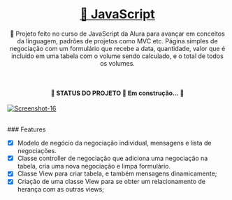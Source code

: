 <h1 align="center">
    <a href="https://pt-br.reactjs.org/">🔗 JavaScript </a>
</h1>
<p align="center">
  🚀 Projeto feito no curso de JavaScript da Alura para avançar em conceitos da linguagem, padrões de projetos como MVC etc. Página simples de negociação com um formulário que      recebe a data, quantidade, valor que é incluido em uma tabela com o volume sendo calculado, e o total de todos os volumes.  
</p>
</br>
<h4 align="center"> 
	🚧  STATUS DO PROJETO 🚀 Em construção...  🚧
</h4>

<a align="center" href="https://ibb.co/rZ8dNQc"><img src="https://i.ibb.co/brwbD62/Screenshot-16.png" alt="Screenshot-16" border="0"></a>




</br>
### Features

- [x] Modelo de negócio da negociação individual, mensagens e lista de negociações.
- [x] Classe controller de negociação que adiciona uma negociação na tabela, cria uma nova negociação e limpa formulário.
- [x] Classe View para criar tabela, e também mensagens dinamicamente;
- [x] Criação de uma classe View para se obter um relacionamento de herança com as outras views; 
